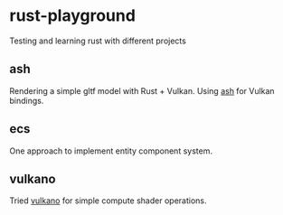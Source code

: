 # rust-playground

Testing and learning rust with different projects

## ash

Rendering a simple gltf model with Rust + Vulkan. Using [ash](https://github.com/MaikKlein/ash) for Vulkan bindings.

## ecs

One approach to implement entity component system.

## vulkano

Tried [vulkano](https://github.com/vulkano-rs/vulkano) for simple compute shader operations.
